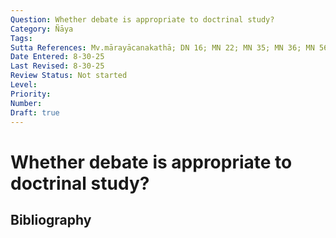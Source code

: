 ```yaml
---
Question: Whether debate is appropriate to doctrinal study?
Category: Ñāya
Tags: 
Sutta References: Mv.mārayācanakathā; DN 16; MN 22; MN 35; MN 36; MN 56; MN 64; MN 101; SN 35.246; SN 51.10; SN 56.40; AN 8.70; AN 10.93; AN 10.94; UD 51
Date Entered: 8-30-25
Last Revised: 8-30-25
Review Status: Not started
Level: 
Priority: 
Number: 
Draft: true
---
```


# Whether debate is appropriate to doctrinal study?

## Bibliography

<!-- 

Notes:

Objection 1: It seems that debate is not appropriate to this science, for the Buddha in many ways criticized debate as being not only unbeneficial but harmful.

Objection 2: Moreover, this science has as its ultimate end Nibbāna, yet debate is beset by many unskillful states, such as divisiveness, conceit, and competitiveness, which must be abandoned for Nibbāna to be realized (AN 10.101??).

On the contrary, the Buddha says various times that both the ability to refute other doctrines and debate are appropriate occasionally. Moreover, our interlocutor, in the spirit of debate, asserts that debate is not appropriate to this science, and thus undermines their own position in the act of asserting it.

I answer that debate, conceived as the mutual exchange of differing opinions about important matters, is appropriate.

Reply to Objection 1: I grant that in many ways the Buddha criticized particular debates and kinds of debate; however, I do not grant that the Buddha criticized debate as such. The Buddha criticized those debates and kinds of debate, such as those wherein the parties are motivated by dogmatism, conceit, competitiveness, bad faith, and other unskillful states, which were deserving of criticism, though he didn't do so one-sidedly. As he said many times, there are occasions where debate is appropriate.

Reply to Objection 2: This objection too fails to distinguish the activity, debate, from the unskillful states. I grant that debate may be often beset by the aforesaid unskillful states, but that doesn't mean debate itself is unskillful, nor that it cannot be practiced without those unskillful states. Views themselves are a basis for those aforesaid unskillful states, yet right view is not unskillful itself, and is actually fundamental to the path. Whatever debate leads to the growth of unskillful states, that debate is inappropriate, and should not be pursued; however, whatever debate leads to the growth of skillful states, that debate is appropriate, and should be pursued. 

Surprisingly, there are suttas where  it is explicitly said of the Buddha that he intended to teach his disciples until the point that they were qualified to refute the doctrines of others:

>‘Wicked One, I shall not be fully extinguished until I have monk disciples who are competent, educated, assured, learned, have memorized the teachings, and practice in line with the teaching. Not until they practice properly, living in line with the teaching. Not until they’ve learned their tradition, and explain, teach, assert, establish, disclose, analyze, and make it clear. Not until they can legitimately and completely refute the doctrines of others that come up, and teach with a demonstrable basis.' (DN 16; see also Mv.mārayācanakathā SN 35.246; SN 51.10; AN 8.70; UD 51)

This or an equivalent line is repeated enough times throughout the suttas to make it of serious consideration. However, while it expresses that the Buddha intended for his disciples to be able to refute the doctrines of others, it doesn't express explicitly that he sanctioned such refutation in the form of the debate. However, it seems excessive to ask for such explicit warrant. The sutta provides, prima facie, a basis for engaging in debates with outsiders, and thus, a fortiori, other disciples.

Moreover, there are all of the discussions and debates which occurred between the Buddha and outsiders, and his disciples and outsiders. And, in some of those cases, the Buddha explicitly did say that from time to time outsiders should be refuted:

>“Monks, even a monk who has long penetrated the Dhamma in this Doctrine & Discipline would do well periodically & righteously to refute the wanderers of other persuasions in just the way Vajjiya Mahita the householder has done.” (AN 10.94; see also AN 10.93; cf. MN 35, MN 64, )

On the other hand, there are suttas which seem to be critical of debate: suttas which criticize people for concerning themselves solely or specifically with skill in debate to refute others. It seems to me that discussion and debate have their drawbacks, but that nonetheless can form an important part of development on the path and defending the rationality of the Dhamma-Vināya.

 -->